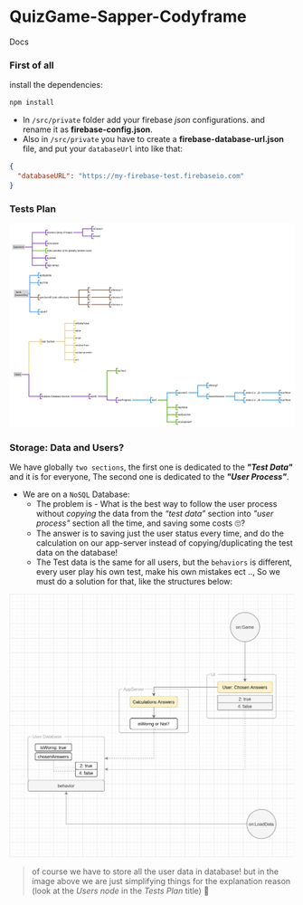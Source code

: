 # QuizGame-Sapper-Codyframe

Docs

### First of all

install the dependencies:

```bash
npm install
```

- In `/src/private` folder add your firebase _json_ configurations. and rename it as **firebase-config.json**.
- Also in `/src/private` you have to create a **firebase-database-url.json** file, and put your `databaseUrl` into like that:

```json
{
  "databaseURL": "https://my-firebase-test.firebaseio.com"
}
```

### Tests Plan

<img src='./docs/testplan.svg' alert='svg tests plan'/>

### Storage: Data and Users?
We have globally `two sections`, the first one is dedicated to the ***"Test Data"*** and it is for everyone, The second one is dedicated to the ***"User Process"***.

* We are on a `NoSQL` Database:
  - The problem is - What is the best way to follow the user process without *copying* the data from the *“test data”* section into *"user process"* section all the time, and saving some costs 🙄?
  - The answer is to saving just the user status every time, and do the calculation on our app-server instead of copying/duplicating the test data on the database!
  - The Test data is the same for all users, but the `behaviors` is different, every user play his own test, make his own mistakes ect .., So we must do a solution for that,  like the structures below:

<img src='./docs/how data stored and loaded (user).jpg' alert='how the data stored and loaded for the user image'/>

> of course we have to store all the user data in database! but in the image above we are just simplifying things for the explanation reason (look at the *Users node* in the *Tests Plan* title) 🥑